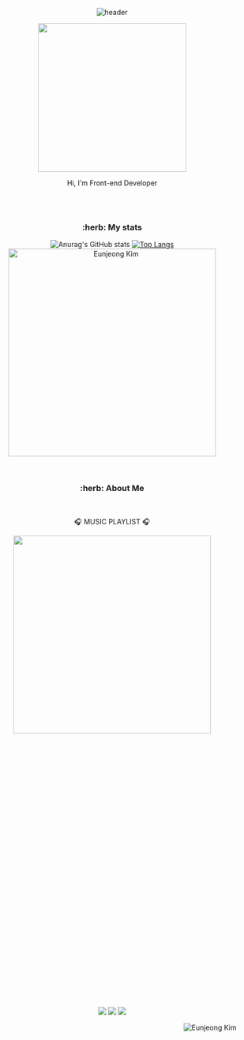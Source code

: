 <!--
**0uizi0/0uizi0** is a ✨ _special_ ✨ repository because its `README.md` (this file) appears on your GitHub profile.

Here are some ideas to get you started:

- 🔭 I’m currently working on ...
- 🌱 I’m currently learning ...
- 👯 I’m looking to collaborate on ...
- 🤔 I’m looking for help with ...
- 💬 Ask me about ...
- 📫 How to reach me: ...
- 😄 Pronouns: ...
- ⚡ Fun fact: ...
-->

<div align=center>

![header](https://capsule-render.vercel.app/api?type=transparent&color=auto&height=180&section=header&text=Eun-jeong%20Kim%20&fontSize=40&desc=🌱%20Front-end%20Developer%20🌱&descSize=18&descAlignY=70&animation=fadeIn&fontColor=618f56)

<img src="https://user-images.githubusercontent.com/102431281/188501778-008f8da7-b370-49a8-ab21-451155af1a33.jpg" width="300"> 


<p>Hi, I'm Front-end Developer</p>
<br><br>
<h3>:herb: My stats</h3>

![Anurag's GitHub stats](https://github-readme-stats.vercel.app/api?username=0uizi0&show_icons=true&theme=gotham) 
[![Top Langs](https://github-readme-stats.vercel.app/api/top-langs/?username=0uizi0&theme=gotham)](https://github.com/0uizi0/github-readme-stats)
<img width= "420" src="https://github-readme-streak-stats.herokuapp.com/?user=0uizi0&" alt="Eunjeong Kim" />

<br>
<h3>:herb: About Me</h3>


<br><p>🎧 MUSIC PLAYLIST 🎧</p>

<a href="https://www.youtube.com/watch?v=ukfML42qmjE&list=PL8PsXGxxe4ESjIvNrMb_y2n2bnGR8_pi-" target="_blank">
<img src="https://lh3.googleusercontent.com/ZYQGg8yjQl2AyqTpqzsavDa63vaVr5gqVJpRLJETeU8DvU11Zt5d_q9i_7XfuAfjulTji6EQqutAd0pfTg=w544-h544-l90-rj" width="400">
</a>

<br><br><svg role="img" viewBox="0 0 24 24" xmlns="http://www.w3.org/2000/svg">
<a href="https://tangy-ruby-851.notion.site/46ea15c5b3e847bfb91f845b2c2e50e4" target="_blank"><img src="https://img.shields.io/badge/Notion-000000?style=flat-square&logo=Notion&logoColor=white"/></a> 
<a href="https://tangy-ruby-851.notion.site/46ea15c5b3e847bfb91f845b2c2e50e4" target="_blank"><img src="https://img.shields.io/badge/Velog-20C997?style=flat-square&logo=Velog&logoColor=white"/></a> 
<a href="mailto:0uizi0@naver.com" target="_blank"><img src="https://img.shields.io/badge/Mail-EA4335?style=flat-square&logo=Gmail&logoColor=white"/></a>

</div>
<div>
<img align= "right" src="https://hits.seeyoufarm.com/api/count/incr/badge.svg?url=https%3A%2F%2Fhttps%2F%2Fgithub.com%2F0uizi0%20uizi0%2Fblob%2Fmain%2FREADME.md&count_bg=%237F3ACE&title_bg=%23555555&icon=&icon_color=%23E7E7E7&title=hits&edge_flat=false" alt="Eunjeong Kim" />
</div>
